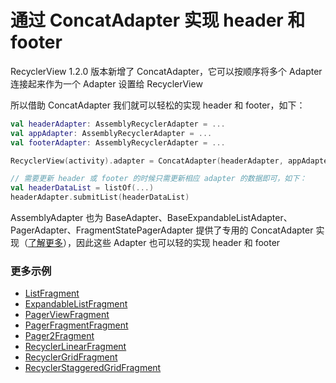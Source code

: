 # 通过 ConcatAdapter 实现 header 和 footer

RecyclerView 1.2.0 版本新增了 ConcatAdapter，它可以按顺序将多个 Adapter 连接起来作为一个 Adapter 设置给 RecyclerView

所以借助 ConcatAdapter 我们就可以轻松的实现 header 和 footer，如下：

```kotlin
val headerAdapter: AssemblyRecyclerAdapter = ...
val appAdapter: AssemblyRecyclerAdapter = ...
val footerAdapter: AssemblyRecyclerAdapter = ...

RecyclerView(activity).adapter = ConcatAdapter(headerAdapter, appAdapter, footerAdapter)

// 需要更新 header 或 footer 的时候只需更新相应 adapter 的数据即可，如下：
val headerDataList = listOf(...)
headerAdapter.submitList(headerDataList)
```

AssemblyAdapter 也为 BaseAdapter、BaseExpandableListAdapter、PagerAdapter、FragmentStatePagerAdapter
提供了专用的 ConcatAdapter 实现（[了解更多](concat_adapter.md)），因此这些 Adapter 也可以轻的实现 header 和 footer

### 更多示例

* [ListFragment]
* [ExpandableListFragment]
* [PagerViewFragment]
* [PagerFragmentFragment]
* [Pager2Fragment]
* [RecyclerLinearFragment]
* [RecyclerGridFragment]
* [RecyclerStaggeredGridFragment]

[ListFragment]: ../../sample/src/main/java/com/github/panpf/assemblyadapter/sample/ui/list/ListFragment.kt

[ExpandableListFragment]: ../../sample/src/main/java/com/github/panpf/assemblyadapter/sample/ui/list/ExpandableListFragment.kt

[PagerViewFragment]: ../../sample/src/main/java/com/github/panpf/assemblyadapter/sample/ui/pager/PagerViewFragment.kt

[PagerFragmentFragment]: ../../sample/src/main/java/com/github/panpf/assemblyadapter/sample/ui/pager/PagerFragmentFragment.kt

[Pager2Fragment]: ../../sample/src/main/java/com/github/panpf/assemblyadapter/sample/ui/pager2/Pager2Fragment.kt

[RecyclerLinearFragment]: ../../sample/src/main/java/com/github/panpf/assemblyadapter/sample/ui/recycler/RecyclerLinearFragment.kt

[RecyclerGridFragment]: ../../sample/src/main/java/com/github/panpf/assemblyadapter/sample/ui/recycler/RecyclerGridFragment.kt

[RecyclerStaggeredGridFragment]: ../../sample/src/main/java/com/github/panpf/assemblyadapter/sample/ui/recycler/RecyclerStaggeredGridFragment.kt